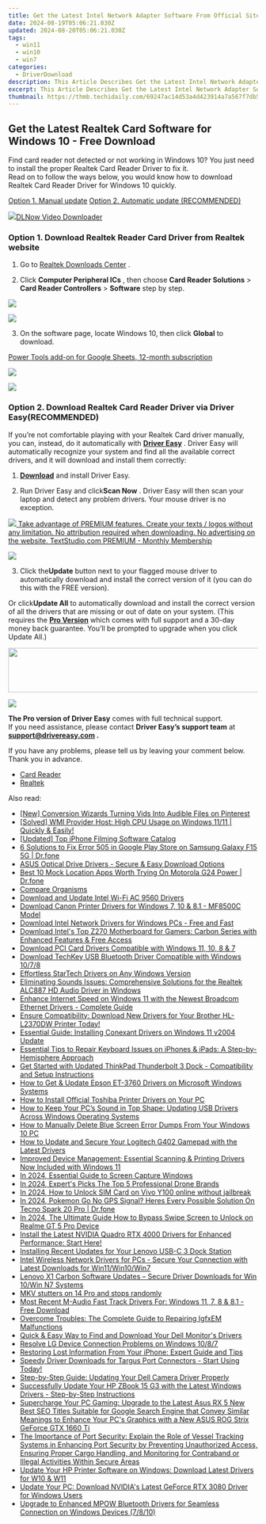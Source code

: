 ```yaml
---
title: Get the Latest Intel Network Adapter Software From Official Site
date: 2024-08-19T05:06:21.030Z
updated: 2024-08-20T05:06:21.030Z
tags:
  - win11
  - win10
  - win7
categories:
  - DriverDownload
description: This Article Describes Get the Latest Intel Network Adapter Software From Official Site
excerpt: This Article Describes Get the Latest Intel Network Adapter Software From Official Site
thumbnail: https://thmb.techidaily.com/69247ac14d53a4d423914a7a567f7db5686b08abed208ce9a52f3e4561b6e4e9.jpg
---
```


## Get the Latest Realtek Card Software for Windows 10 - Free Download

Find card reader not detected or not working in Windows 10? You just need to install the proper Realtek Card Reader Driver to fix it.  
 Read on to follow the ways below, you would know how to download Realtek Card Reader Driver for Windows 10 quickly.

[Option 1. Manual update](https://tools.techidaily.com/drivereasy/download/)
[Option 2. Automatic update (RECOMMENDED)](https://www.drivereasy.com/knowledge/realtek-card-reader-driver-download-easily-for-windows-10/#2)

<!-- affiliate ads begin -->
<a href="https://secure.2checkout.com/order/checkout.php?PRODS=4712430&QTY=1&AFFILIATE=108875&CART=1"><img src="https://secure.avangate.com/images/merchant/c404a5adbf90e09631678b13b05d9d7a/products/dlnow_256.png" border="0">DLNow Video Downloader</a>
<!-- affiliate ads end -->
### **Option 1\. Download Realtek Reader Card Driver from Realtek website**

 1) Go to [Realtek Downloads Center](http://www.realtek.com/downloads/) .

 2) Click **Computer Peripheral ICs** , then choose **Card Reader Solutions**  \> **Card Reader Controllers**  \> **Software**  step by step.

<!-- affiliate ads begin -->
<a href="https://secure.2checkout.com/order/checkout.php?PRODS=3546200&QTY=1&AFFILIATE=108875&CART=1"><img src="http://www.binteko.com/sites/default/files/banner01_468x60a.gif" border="0"></a>
<!-- affiliate ads end -->
![](https://images.drivereasy.com/wp-content/uploads/2017/01/11-4.png)

 3) On the software page, locate Windows 10, then click **Global** to download.

<!-- affiliate ads begin -->
<a href="https://secure.2checkout.com/order/checkout.php?PRODS=4721564&QTY=1&AFFILIATE=108875&CART=1">Power Tools add-on for Google Sheets, 12-month subscription</a>
<!-- affiliate ads end -->
![](https://images.drivereasy.com/wp-content/uploads/2017/02/2-8.png)

<!-- affiliate ads begin -->
<a href="https://store.revouninstaller.com/order/checkout.php?PRODS=27889512&QTY=1&AFFILIATE=108875&CART=1"><img src="https://secure.avangate.com/images/merchant/4282ec8de8c9be897e7aff4aa231b1a4/728__90.jpg" border="0"></a>
<!-- affiliate ads end -->
### **Option 2\. Download Realtek Card Reader Driver via Driver Easy(RECOMMENDED)**

 If you’re not comfortable playing with your Realtek Card driver manually, you can, instead, do it automatically with **[Driver Easy](https://tools.techidaily.com/drivereasy/download/)**  . Driver Easy will automatically recognize your system and find all the available correct drivers, and it will download and install them correctly:

 1) **[Download](https://tools.techidaily.com/drivereasy/download/)**  and install Driver Easy.

 2) Run Driver Easy and click**Scan Now** . Driver Easy will then scan your laptop and detect any problem drivers. Your mouse driver is no exception.

<!-- affiliate ads begin -->
<a href="https://secure.textstudio.com/order/checkout.php?PRODS=35633281&QTY=1&AFFILIATE=108875&CART=1"> <img src="https://secure.avangate.com/images/merchant/d6eb8222c9718486bdabce8b897380f7/products/2_premium-icon.png" border="0"> Take advantage of PREMIUM features. 
Create your texts / logos without any limitation. 
No attribution required when downloading. 
No advertising on the website. 
 TextStudio.com  PREMIUM - Monthly Membership</a>
<!-- affiliate ads end -->
![](https://images.drivereasy.com/wp-content/uploads/2017/02/SCAN.jpg)

 3) Click the**Update** button next to your flagged mouse driver to automatically download and install the correct version of it (you can do this with the FREE version).

 Or click**Update All** to automatically download and install the correct version of all the drivers that are missing or out of date on your system. (This requires the **[Pro Version](https://tools.techidaily.com/drivereasy/download/)**  which comes with full support and a 30-day money back guarantee. You’ll be prompted to upgrade when you click Update All.)

<!-- affiliate ads begin -->
<a href="https://aligracehair.sjv.io/c/5597632/2087267/19272" target="_top" id="2087267"><img src="//a.impactradius-go.com/display-ad/19272-2087267" border="0" alt="" width="728" height="90"/></a><img height="0" width="0" src="https://imp.pxf.io/i/5597632/2087267/19272" style="position:absolute;visibility:hidden;" border="0" />
<!-- affiliate ads end -->
![](https://images.drivereasy.com/wp-content/uploads/2017/02/Realtek-Card-Reader.jpg)

**The Pro version of Driver Easy** comes with full technical support.  
 If you need assistance, please contact **Driver Easy’s support team** at **[support@drivereasy.com](https://tools.techidaily.com/drivereasy/download/) .**

 If you have any problems, please tell us by leaving your comment below. Thank you in advance.

* [Card Reader](https://tools.techidaily.com/drivereasy/download/)
* [Realtek](https://tools.techidaily.com/drivereasy/download/)

<ins class="adsbygoogle"
     style="display:block"
     data-ad-format="autorelaxed"
     data-ad-client="ca-pub-7571918770474297"
     data-ad-slot="1223367746"></ins>



<ins class="adsbygoogle"
     style="display:block"
     data-ad-client="ca-pub-7571918770474297"
     data-ad-slot="8358498916"
     data-ad-format="auto"
     data-full-width-responsive="true"></ins>

<span class="atpl-alsoreadstyle">Also read:</span>
<div><ul>
<li><a href="https://extra-lessons.techidaily.com/new-conversion-wizards-turning-vids-into-audible-files-on-pinterest/"><u>[New] Conversion Wizards  Turning Vids Into Audible Files on Pinterest</u></a></li>
<li><a href="https://common-error.techidaily.com/solved-wmi-provider-host-high-cpu-usage-on-windows-1111-quickly-and-easily/"><u>[Solved] WMI Provider Host: High CPU Usage on Windows 11/11 | Quickly & Easily!</u></a></li>
<li><a href="https://some-guidance.techidaily.com/updated-top-iphone-filming-software-catalog/"><u>[Updated] Top iPhone Filming Software Catalog</u></a></li>
<li><a href="https://howto.techidaily.com/6-solutions-to-fix-error-505-in-google-play-store-on-samsung-galaxy-f15-5g-drfone-by-drfone-fix-android-problems-fix-android-problems/"><u>6 Solutions to Fix Error 505 in Google Play Store on Samsung Galaxy F15 5G | Dr.fone</u></a></li>
<li><a href="https://hardware-updates.techidaily.com/asus-optical-drive-drivers-secure-and-easy-download-options/"><u>ASUS Optical Drive Drivers - Secure & Easy Download Options</u></a></li>
<li><a href="https://fake-location.techidaily.com/best-10-mock-location-apps-worth-trying-on-motorola-g24-power-drfone-by-drfone-virtual-android/"><u>Best 10 Mock Location Apps Worth Trying On Motorola G24 Power | Dr.fone</u></a></li>
<li><a href="https://hardware-updates.techidaily.com/compare-organisms/"><u>Compare Organisms</u></a></li>
<li><a href="https://hardware-updates.techidaily.com/download-and-update-intel-wi-fi-ac-9560-drivers/"><u>Download and Update Intel Wi-Fi AC 9560 Drivers</u></a></li>
<li><a href="https://hardware-updates.techidaily.com/download-canon-printer-drivers-for-windows-7-10-and-81-mf8500c-model/"><u>Download Canon Printer Drivers for Windows 7, 10 & 8.1 - MF8500C Model</u></a></li>
<li><a href="https://hardware-updates.techidaily.com/1722976534768-download-intel-network-drivers-for-windows-pcs-free-and-fast/"><u>Download Intel Network Drivers for Windows PCs - Free and Fast</u></a></li>
<li><a href="https://hardware-updates.techidaily.com/download-intels-top-z270-motherboard-for-gamers-carbon-series-with-enhanced-features-and-free-access/"><u>Download Intel's Top Z270 Motherboard for Gamers: Carbon Series with Enhanced Features & Free Access</u></a></li>
<li><a href="https://hardware-updates.techidaily.com/download-pci-card-drivers-compatible-with-windows-11-10-8-and-7/"><u>Download PCI Card Drivers Compatible with Windows 11, 10, 8 & 7</u></a></li>
<li><a href="https://hardware-updates.techidaily.com/download-techkey-usb-bluetooth-driver-compatible-with-windows-1078/"><u>Download TechKey USB Bluetooth Driver Compatible with Windows 10/7/8</u></a></li>
<li><a href="https://driver-install.techidaily.com/effortless-startech-drivers-on-any-windows-version/"><u>Effortless StarTech Drivers on Any Windows Version</u></a></li>
<li><a href="https://hardware-updates.techidaily.com/eliminating-sounds-issues-comprehensive-solutions-for-the-realtek-alc887-hd-audio-driver-in-windows/"><u>Eliminating Sounds Issues: Comprehensive Solutions for the Realtek ALC887 HD Audio Driver in Windows</u></a></li>
<li><a href="https://hardware-updates.techidaily.com/enhance-internet-speed-on-windows-11-with-the-newest-broadcom-ethernet-drivers-complete-guide/"><u>Enhance Internet Speed on Windows 11 with the Newest Broadcom Ethernet Drivers - Complete Guide</u></a></li>
<li><a href="https://hardware-updates.techidaily.com/1722967147243-ensure-compatibility-download-new-drivers-for-your-brother-hl-l2370dw-printer-today/"><u>Ensure Compatibility: Download New Drivers for Your Brother HL-L2370DW Printer Today!</u></a></li>
<li><a href="https://hardware-updates.techidaily.com/essential-guide-installing-conexant-drivers-on-windows-11-v2004-update/"><u>Essential Guide: Installing Conexant Drivers on Windows 11 v2004 Update</u></a></li>
<li><a href="https://fox-that.techidaily.com/essential-tips-to-repair-keyboard-issues-on-iphones-and-ipads-a-step-by-hemisphere-approach/"><u>Essential Tips to Repair Keyboard Issues on iPhones & iPads: A Step-by-Hemisphere Approach</u></a></li>
<li><a href="https://hardware-updates.techidaily.com/get-started-with-updated-thinkpad-thunderbolt-3-dock-compatibility-and-setup-instructions/"><u>Get Started with Updated ThinkPad Thunderbolt 3 Dock - Compatibility and Setup Instructions</u></a></li>
<li><a href="https://hardware-updates.techidaily.com/how-to-get-and-update-epson-et-3760-drivers-on-microsoft-windows-systems/"><u>How to Get & Update Epson ET-3760 Drivers on Microsoft Windows Systems</u></a></li>
<li><a href="https://hardware-updates.techidaily.com/how-to-install-official-toshiba-printer-drivers-on-your-pc/"><u>How to Install Official Toshiba Printer Drivers on Your PC</u></a></li>
<li><a href="https://hardware-updates.techidaily.com/how-to-keep-your-pcs-sound-in-top-shape-updating-usb-drivers-across-windows-operating-systems/"><u>How to Keep Your PC’s Sound in Top Shape: Updating USB Drivers Across Windows Operating Systems</u></a></li>
<li><a href="https://win-forum.techidaily.com/how-to-manually-delete-blue-screen-error-dumps-from-your-windows-10-pc/"><u>How to Manually Delete Blue Screen Error Dumps From Your Windows 10 PC</u></a></li>
<li><a href="https://hardware-updates.techidaily.com/how-to-update-and-secure-your-logitech-g402-gamepad-with-the-latest-drivers/"><u>How to Update and Secure Your Logitech G402 Gamepad with the Latest Drivers</u></a></li>
<li><a href="https://hardware-updates.techidaily.com/improved-device-management-essential-scanning-and-printing-drivers-now-included-with-windows-11/"><u>Improved Device Management: Essential Scanning & Printing Drivers Now Included with Windows 11</u></a></li>
<li><a href="https://desktop-recording.techidaily.com/in-2024-essential-guide-to-screen-capture-windows/"><u>In 2024, Essential Guide to Screen Capture Windows</u></a></li>
<li><a href="https://some-techniques.techidaily.com/in-2024-experts-picks-the-top-5-professional-drone-brands/"><u>In 2024, Expert's Picks  The Top 5 Professional Drone Brands</u></a></li>
<li><a href="https://sim-unlock.techidaily.com/in-2024-how-to-unlock-sim-card-on-vivo-y100-online-without-jailbreak-by-drfone-android/"><u>In 2024, How to Unlock SIM Card on Vivo Y100 online without jailbreak</u></a></li>
<li><a href="https://pokemon-go-android.techidaily.com/in-2024-pokemon-go-no-gps-signal-heres-every-possible-solution-on-tecno-spark-20-pro-drfone-by-drfone-virtual-android/"><u>In 2024, Pokemon Go No GPS Signal? Heres Every Possible Solution On Tecno Spark 20 Pro | Dr.fone</u></a></li>
<li><a href="https://easy-unlock-android.techidaily.com/in-2024-the-ultimate-guide-how-to-bypass-swipe-screen-to-unlock-on-realme-gt-5-pro-device-by-drfone-android/"><u>In 2024, The Ultimate Guide How to Bypass Swipe Screen to Unlock on Realme GT 5 Pro Device</u></a></li>
<li><a href="https://hardware-updates.techidaily.com/1722976758583-install-the-latest-nvidia-quadro-rtx-4000-drivers-for-enhanced-performance-start-here/"><u>Install the Latest NVIDIA Quadro RTX 4000 Drivers for Enhanced Performance: Start Here!</u></a></li>
<li><a href="https://hardware-updates.techidaily.com/installing-recent-updates-for-your-lenovo-usb-c-3-dock-station/"><u>Installing Recent Updates for Your Lenovo USB-C 3 Dock Station</u></a></li>
<li><a href="https://hardware-updates.techidaily.com/intel-wireless-network-drivers-for-pcs-secure-your-connection-with-latest-downloads-for-win11win10win7/"><u>Intel Wireless Network Drivers for PCs - Secure Your Connection with Latest Downloads for Win11/Win10/Win7</u></a></li>
<li><a href="https://hardware-updates.techidaily.com/lenovo-x1-carbon-software-updates-secure-driver-downloads-for-win-10win-n7-systems/"><u>Lenovo X1 Carbon Software Updates – Secure Driver Downloads for Win 10/Win N7 Systems</u></a></li>
<li><a href="https://review-topics.techidaily.com/mkv-stutters-on-14-pro-and-stops-randomly-by-aiseesoft-video-converter-play-mkv-on-android/"><u>MKV stutters on 14 Pro and stops randomly</u></a></li>
<li><a href="https://hardware-updates.techidaily.com/most-recent-m-audio-fast-track-drivers-for-windows-11-7-8-and-81-free-download/"><u>Most Recent M-Audio Fast Track Drivers For: Windows 11, 7, 8 & 8.1 - Free Download</u></a></li>
<li><a href="https://hardware-updates.techidaily.com/overcome-troubles-the-complete-guide-to-repairing-igfxem-malfunctions/"><u>Overcome Troubles: The Complete Guide to Repairing IgfxEM Malfunctions</u></a></li>
<li><a href="https://hardware-updates.techidaily.com/quick-and-easy-way-to-find-and-download-your-dell-monitors-drivers/"><u>Quick & Easy Way to Find and Download Your Dell Monitor's Drivers</u></a></li>
<li><a href="https://hardware-updates.techidaily.com/resolve-lg-device-connection-problems-on-windows-1087/"><u>Resolve LG Device Connection Problems on Windows 10/8/7</u></a></li>
<li><a href="https://os-tips.techidaily.com/restoring-lost-information-from-your-iphone-expert-guide-and-tips/"><u>Restoring Lost Information From Your iPhone: Expert Guide and Tips</u></a></li>
<li><a href="https://hardware-updates.techidaily.com/1722979129422-speedy-driver-downloads-for-targus-port-connectors-start-using-today/"><u>Speedy Driver Downloads for Targus Port Connectors - Start Using Today!</u></a></li>
<li><a href="https://hardware-updates.techidaily.com/step-by-step-guide-updating-your-dell-camera-driver-properly/"><u>Step-by-Step Guide: Updating Your Dell Camera Driver Properly</u></a></li>
<li><a href="https://hardware-updates.techidaily.com/successfully-update-your-hp-zbook-15-g3-with-the-latest-windows-drivers-step-by-step-instructions/"><u>Successfully Update Your HP ZBook 15 G3 with the Latest Windows Drivers - Step-by-Step Instructions</u></a></li>
<li><a href="https://hardware-updates.techidaily.com/supercharge-your-pc-gaming-upgrade-to-the-latest-asus-rx-5-new-best-seo-titles-suitable-for-google-search-engine-that-convey-similar-meanings-to-enhance-you112/"><u>Supercharge Your PC Gaming: Upgrade to the Latest Asus RX 5 New Best SEO Titles Suitable for Google Search Engine that Convey Similar Meanings to Enhance Your PC's Graphics with a New ASUS ROG Strix GeForce GTX 1660 Ti</u></a></li>
<li><a href="https://hardware-updates.techidaily.com/the-importance-of-port-security-explain-the-role-of-vessel-tracking-systems-in-enhancing-port-security-by-preventing-unauthorized-access-ensuring-proper-car264/"><u>The Importance of Port Security: Explain the Role of Vessel Tracking Systems in Enhancing Port Security by Preventing Unauthorized Access, Ensuring Proper Cargo Handling, and Monitoring for Contraband or Illegal Activities Within Secure Areas</u></a></li>
<li><a href="https://hardware-updates.techidaily.com/update-your-hp-printer-software-on-windows-download-latest-drivers-for-w10-and-w11/"><u>Update Your HP Printer Software on Windows: Download Latest Drivers for W10 & W11</u></a></li>
<li><a href="https://hardware-updates.techidaily.com/1722975552110-update-your-pc-download-nvidias-latest-geforce-rtx-3080-driver-for-windows-users/"><u>Update Your PC: Download NVIDIA's Latest GeForce RTX 3080 Driver for Windows Users</u></a></li>
<li><a href="https://hardware-updates.techidaily.com/upgrade-to-enhanced-mpow-bluetooth-drivers-for-seamless-connection-on-windows-devices-7810/"><u>Upgrade to Enhanced MPOW Bluetooth Drivers for Seamless Connection on Windows Devices (7/8/10)</u></a></li>
</ul></div>
